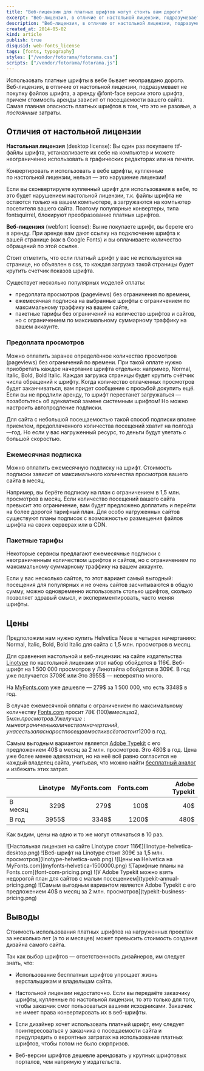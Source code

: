 ```yaml
---
title: "Веб-лицензии для платных шрифтов могут стоить вам дорого"
excerpt: "Веб-лицензия, в отличие от настольной лицензии, подразумевает не покупку файлов шрифта, а аренду @font-face версии этого шрифта, причем стоимость аренды зависит от посещаемости вашего сайта. Самая главная опасность платных шрифтов в том, что это не разовые, а постоянные затраты."
description: "Веб-лицензия, в отличие от настольной лицензии, подразумевает не покупку файлов шрифта, а аренду @font-face версии этого шрифта, причем стоимость аренды зависит от посещаемости вашего сайта. Самая главная опасность платных шрифтов в том, что это не разовые, а постоянные затраты."
created_at: 2014-05-02
kind: article
publish: true
disqusid: web-fonts_license
tags: [fonts, typography]
styles: ["/vendor/fotorama/fotorama.css"]
scripts: ["/vendor/fotorama/fotorama.js"]
---
```


Использовать платные шрифты в вебе бывает неоправдано дорого. Веб-лицензия, в отличие от настольной лицензии, подразумевает не покупку файлов шрифта, а аренду @font-face версии этого шрифта, причем стоимость аренды зависит от посещаемости вашего сайта. Самая главная опасность платных шрифтов в том, что это не разовые, а _постоянные_ затраты.

<!-- cut -->

## Отличия от настольной лицензии

**Настольная лицензия** (desktop license):
Вы один раз покупаете ttf-файлы шрифта, устанавливаете их себе на компьютер и можете неограниченно использовать в графических редакторах или на печати.

<p class="quote quote-center">Конвертировать и использовать в вебе шрифты, купленные по настольной лицензии, нельзя — это нарушение лицензии!</p>

Если вы сконвертируете купленный шрифт для использования в вебе, то это будет нарушением настольной лицензии, т.к. файлы шрифта не остаются _только_ на вашем компьютере, а загружаются на компьютер посетителя вашего сайта. Поэтому популярные конвертеры, типа fontsquirrel, блокируют преобразование платных шрифтов.

**Веб-лицензия** (webfont license):
Вы не покупаете шрифт, вы берете его в аренду. При аренде вам дают ссылку на подключение шрифта к вашей странице (как в Google Fonts) и вы оплачиваете количество обращений по этой ссылке.

Стоит отметить, что если платный шрифт у вас не используется на странице, но объявлен в css, то каждая загрузка такой страницы будет крутить счетчик показов шрифта.

Существует несколько популярных моделей оплаты:

* предоплата просмотров (pageviews) без ограничения по времени,
* ежемесячная подписка на выбранные шрифты с ограничением по максимальному траффику на вашем сайте,
* пакетные тарифы без ограничений на количество шрифтов и сайтов, но с ограничением по максимальному суммарному траффику на вашем аккаунте.

### Предоплата просмотров

Можно оплатить заранее определённое количество просмотров (pageviews) без ограничений по времени. При такой оплате нужно приобретать каждое начертание шрифта отдельно: например, Normal, Italic, Bold, Bold Italic. Каждая загрузка страницы будет крутить счётчик числа обращений к шрифту. Когда количество оплаченных просмотров будет заканчиваться, вам придет сообщение с просьбой докупить ещё. Если вы не продлили аренду, то шрифт перестанет загружаться — позаботьтесь об адекватной замене системным шрифтом! Но можно настроить автопродление подписки.

Для сайта с небольшой посещаемостью такой способ подписки вполне приемлем, предоплаченного количества посещений хватит на полгода—год. Но если у вас нагруженный ресурс, то деньги будут улетать с большой скоростью.

### Ежемесячная подписка

Можно оплатить ежемесячную подписку на шрифт. Стоимость подписки зависит от максимального количества просмотров вашего сайта в месяц.

Например, вы берёте подписку на план c ограничением в 1,5 млн. просмотров в месяц.
Если количество посещений вашего сайта превысит это ограничение, вам будет предложено доплатить и перейти на более дорогой тарифный план. Для особо нагруженных сайтов существуют планы подписок с возможностью размещения файлов шрифта на своих серверах или в CDN.

### Пакетные тарифы

Некоторые сервисы предлагают ежемесячные подписки с неограниченным количеством шрифтов и сайтов, но с ограничением по максимальному суммарному траффику на вашем аккаунте.

Если у вас несколько сайтов, то этот вариант самый выгодный: посещения для популярных и не очень сайтов засчитываются в общую сумму, можно одновременно использовать столько шрифтов, сколько позволяет здравый смысл, и экспериментировать, часто меняя шрифты.

## Цены

Предположим нам нужно купить Helvetica Neue в четырех начертаниях: Normal, Italic, Bold, Bold Italic для сайта с 1,5 млн. просмотров в месяц.

Для сравнения настольной и веб-лицензии: на cайте издательства [Linotype][] по настольной лицензии этот набор обойдется в 116€. Веб-шрифт на 1 500 000 просмотров у Линотайпа обойдется в 309€. В год уже получается 3708€ или Это 3955$ — невероятно много.

На [MyFonts.com][] уже дешевле — 279$ за 1 500 000, что есть 3348$ в год.

В случае ежемесячной оплаты с ограничением по максимальному количеству [Fonts.com][] просит 78€ (100$) в месяц за 2,5 млн. просмотров.
Уже лучше: мы не ограничены количеством начертаний, у нас есть запас на рост посещаемости и всё это стоит 1200$ в год.

Самым выгодным вариантом является [Adobe Typekit][typekit] c его предложением 40$ в месяц за 2 млн. просмотров. Это 480$ в год. Цена уже более менее адекватная, но на неё всё равно согласится не каждый владелец сайта, учитывая, что можно найти [бесплатный аналог](/2014/free_substitution_for_helvetica_neue/) и избежать этих затрат.

|                | Linotype       | MyFonts.com   | Fonts.com      | Adobe Typekit |
| :------------- | -------------: | ------------: | -------------: | ------------: |
| В месяц        | 329$           | 279$          | 100$           | 40$           |
| В год          | 3955$          | 3348$         | 1200$          | 480$          |

Как видим, цены на одно и то же могут отличаться в 10 раз.

[Linotype]: http://www.linotype.com/1266/NeueHelvetica-family.html
[MyFonts.com]: http://www.myfonts.com/fonts/linotype/neue-helvetica/buy.html
[Fonts.com]: http://www.fonts.com/web-fonts/plans-and-pricing
[typekit]: https://typekit.com/plans/business

<div class="fotorama">
    ![Настольная лицензия на сайте Linotype стоит 116€](linotype-helvetica-desktop.png)
    ![Веб-шрифт на Linotype стоит 309€ за 1,5 млн. просмотров](linotype-helvetica-web.png)
    ![Цены на Helvetica на MyFonts.com](myfonts-helvetica-1500000.png)
    ![Тарифные планы на Fonts.com](font-com-pricing.png)
    ![У Adobe Typekit можно взять недорогой план для сайтов с малым посещением](typekit-annual-pricing.png)
    ![Самым выгодным вариантом является Adobe Typekit c его предложением 40$ в месяц за 2 млн. просмотров](typekit-business-pricing.png)
</div>

## Выводы

Стоимость использования платных шрифтов на нагруженных проектах за несколько лет (а то и месяцев) может превысить стоимость создания дизайна самого сайта.

Так как выбор шрифтов — ответственность дизайнеров, им следует знать, что:

* Использование бесплатных шрифтов упрощает жизнь верстальщикам и владельцам сайта.

* Настольной лицензии недостаточно. Если вы передаёте заказчику шрифты, купленные по настольной лицензии, то это только для того, чтобы заказчик смог пользоваться вашими исходниками. Заказчик не имеет права конвертировать их в веб-шрифты.

* Если дизайнер хочет использовать платный шрифт, ему следует поинтересоваться у заказчика о посещаемости сайта и предупредить о вероятных затратах на использование платных шрифтов, чтобы потом не было сюрпризов.

* Веб-версии шрифтов дешевле арендовать у крупных шрифтовых порталов, чем напрямую у издательств.
